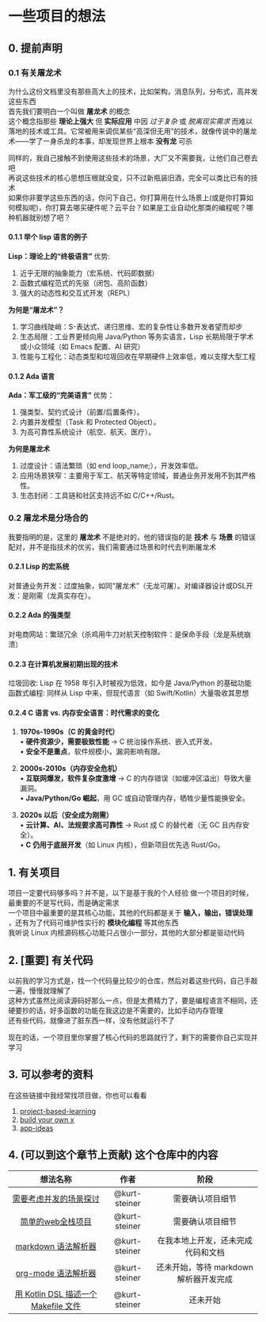 # 一些项目的想法

## 0. 提前声明

### 0.1 有关屠龙术

为什么这份文档里没有那些高大上的技术，比如架构，消息队列，分布式，高并发这些东西  
首先我们要明白一个叫做 **屠龙术** 的概念  
这个概念指那些 **理论上强大** 但 **实际应用** 中因 *过于复杂* 或 *脱离现实需求* 而难以落地的技术或工具。它常被用来调侃某些​​“高深但无用”​​的技术，就像传说中的屠龙术——学了一身杀龙的本事，却发现世界上根本 **没有龙** 可杀

同样的，我自己接触不到使用这些技术的场景，大厂又不需要我，让他们自己卷去吧  
再说这些技术的核心思想压根就没变，只不过新瓶装旧酒，完全可以类比已有的技术  
如果你非要学这些东西的话，你问下自己，你打算用在什么场景上(或是你打算如何模拟呢)，你打算去哪买硬件呢？云平台？如果是工业自动化那类的编程呢？哪种机器就别想了吧？

#### 0.1.1 举个 lisp 语言的例子

**Lisp：理论上的“终极语言”​​**
​​优势​​:

1. 近乎无限的抽象能力（宏系统、代码即数据）  
2. 函数式编程范式的先驱（闭包、高阶函数）  
3. 强大的动态性和交互式开发（REPL）  

**​​为何是“屠龙术”？​​**  

1. ​​学习曲线陡峭​​：S-表达式、递归思维、宏的复杂性让多数开发者望而却步
2. ​​生态局限​​：工业界更倾向用 Java/Python 等务实语言，Lisp 长期局限于学术或小众领域（如 Emacs 配置、AI 研究）
3. ​​性能与工程化​​：动态类型和垃圾回收在早期硬件上效率低，难以支撑大型工程

#### 0.1.2 Ada 语言

**Ada：军工级的“完美语言”​​**
​​优势​​：

1. 强类型、契约式设计（前置/后置条件）。
2. 内置并发模型（Task 和 Protected Object）。
3. 为高可靠性系统设计（航空、航天、医疗）。

**​​为何是屠龙术**  

1. ​​过度设计​​：语法繁琐（如 end loop_name;），开发效率低。
2. ​​应用场景狭窄​​：主要用于军工、航天等特定领域，普通业务开发用不到其严格性。
3. ​​生态封闭​​：工具链和社区支持远不如 C/C++/Rust。

### 0.2 屠龙术是分场合的

我要指明的是，这里的 **屠龙术** 不是绝对的，他的错误指的是 **技术** 与 **场景** 的错误配对，并不是指技术的优劣，我们需要通过场景和时代去判断屠龙术

#### 0.2.1 Lisp 的宏系统​​

​​对普通业务开发​​：过度抽象，如同“屠龙术”（无龙可屠）。
​​对编译器设计或DSL开发​​：是刚需（龙真实存在）。

#### 0.2.2 Ada 的强类型​​

​​对电商网站​​：繁琐冗余（杀鸡用牛刀
​​对航天控制软件​​：是保命手段（龙是系统崩溃）

#### 0.2.3 在计算机发展初期出现的技术

​​垃圾回收​​: Lisp 在 1958 年引入时被视为低效，如今是 Java/Python 的基础功能  
​​函数式编程​​: 同样从 Lisp 中来，但现代语言（如 Swift/Kotlin）大量吸收其思想

#### 0.2.4 C 语言 vs. 内存安全语言：时代需求的变化

1. **1970s-1990s（C 的黄金时代）**  
   • **硬件资源少，需要极致性能** → C 统治操作系统、嵌入式开发。  
   • **安全不是重点**，软件规模小，漏洞影响有限。  

2. **2000s-2010s（内存安全危机）**  
   • **互联网爆发，软件复杂度激增** → C 的内存错误（如缓冲区溢出）导致大量漏洞。  
   • **Java/Python/Go 崛起**，用 GC 或自动管理内存，牺牲少量性能换安全。  

3. **2020s 以后（安全成为刚需）**  
   • **云计算、AI、法规要求高可靠性** → Rust 成 C 的替代者（无 GC 且内存安全）。  
   • **C 仍用于底层开发**（如 Linux 内核），但新项目优先选 Rust/Go。  

## 1. 有关项目

项目一定要代码够多吗？并不是，以下是基于我的个人经验
做一个项目的时候，最重要的不是写代码，而是确定需求  
一个项目中最重要的是其核心功能，其他的代码都是关于 **输入，输出，错误处理** ，还有为了代码可维护性实行的 **模块化编程** 等其他东西  
我听说 Linux 内核源码核心功能只占很小一部分，其他的大部分都是驱动代码

## 2. [重要] 有关代码

以前我的学习方式是，找一个代码量比较少的仓库，然后对着这些代码，自己手敲一遍，慢慢就理解了  
这种方式虽然比阅读源码好那么一点，但是太费精力了，要是编程语言不相同，还硬要抄的话，好多函数的功能在我这边是不需要的，比如手动内存管理  
还有些代码，就像进了脏东西一样，没有他就运行不了

现在的话，一个项目里你掌握了核心代码的思路就行了，剩下的需要你自己实现并学习

## 3. 可以参考的资料

在这些链接中我经常找项目做，你也可以看看

1. [project-based-learning](https://github.com/practical-tutorials/project-based-learning?tab=readme-ov-file)
2. [build your own x](https://github.com/codecrafters-io/build-your-own-x)
3. [app-ideas](https://github.com/florinpop17/app-ideas)

## 4. (可以到这个章节上贡献) 这个仓库中的内容

| 想法名称 | 作者 | 阶段 |
|:--: | :--: | :--: |
| [需要考虑并发的场景探讨](./concurrency.md)| @kurt-steiner | 需要确认项目细节 |
| [简单的web全栈项目](./web-fullstack.md) | @kurt-steiner | 需要确认项目细节 |
| [markdown 语法解析器](./markdown-parser.md) | @kurt-steiner | 在我本地上开发，还未完成代码和文档 |
| [org-mode 语法解析器](./org-mode-parser.md) | @kurt-steiner | 还未开始，等待 markdown 解析器开发完成|
| [用 Kotlin DSL 描述一个 Makefile 文件](./makefile-dsl.md) | @kurt-steiner | 还未开始 |

